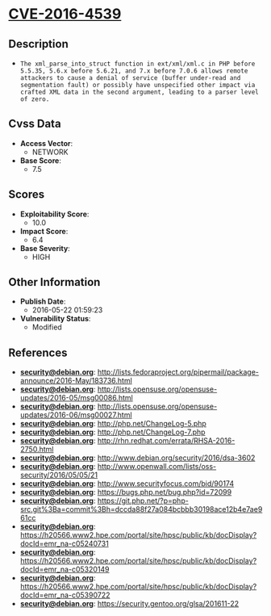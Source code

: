 
# [CVE-2016-4539](http://lists.fedoraproject.org/pipermail/package-announce/2016-May/183736.html)

## Description

- `The xml_parse_into_struct function in ext/xml/xml.c in PHP before 5.5.35, 5.6.x before 5.6.21, and 7.x before 7.0.6 allows remote attackers to cause a denial of service (buffer under-read and segmentation fault) or possibly have unspecified other impact via crafted XML data in the second argument, leading to a parser level of zero.`

## Cvss Data

- **Access Vector**:
  - NETWORK
- **Base Score**:
  - 7.5

## Scores

- **Exploitability Score**:
  - 10.0
- **Impact Score**:
  - 6.4
- **Base Severity**:
  - HIGH

## Other Information

- **Publish Date**:
  - 2016-05-22 01:59:23
- **Vulnerability Status**:
  - Modified

## References

- **security@debian.org**: http://lists.fedoraproject.org/pipermail/package-announce/2016-May/183736.html
- **security@debian.org**: http://lists.opensuse.org/opensuse-updates/2016-05/msg00086.html
- **security@debian.org**: http://lists.opensuse.org/opensuse-updates/2016-06/msg00027.html
- **security@debian.org**: http://php.net/ChangeLog-5.php
- **security@debian.org**: http://php.net/ChangeLog-7.php
- **security@debian.org**: http://rhn.redhat.com/errata/RHSA-2016-2750.html
- **security@debian.org**: http://www.debian.org/security/2016/dsa-3602
- **security@debian.org**: http://www.openwall.com/lists/oss-security/2016/05/05/21
- **security@debian.org**: http://www.securityfocus.com/bid/90174
- **security@debian.org**: https://bugs.php.net/bug.php?id=72099
- **security@debian.org**: https://git.php.net/?p=php-src.git%3Ba=commit%3Bh=dccda88f27a084bcbbb30198ace12b4e7ae961cc
- **security@debian.org**: https://h20566.www2.hpe.com/portal/site/hpsc/public/kb/docDisplay?docId=emr_na-c05240731
- **security@debian.org**: https://h20566.www2.hpe.com/portal/site/hpsc/public/kb/docDisplay?docId=emr_na-c05320149
- **security@debian.org**: https://h20566.www2.hpe.com/portal/site/hpsc/public/kb/docDisplay?docId=emr_na-c05390722
- **security@debian.org**: https://security.gentoo.org/glsa/201611-22
